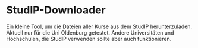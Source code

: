 # StudIP-Downloader
Ein kleine Tool, um die Dateien aller Kurse aus dem StudIP herunterzuladen. Aktuell nur für die Uni Oldenburg getestet. Andere Universitäten und Hochschulen, die StudIP verwenden sollte aber auch funktionieren.
